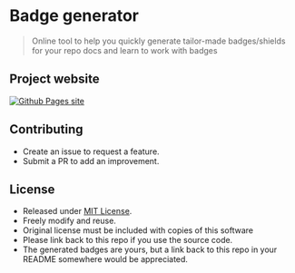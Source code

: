 # Badge generator
> Online tool to help you quickly generate tailor-made badges/shields for your repo docs and learn to work with badges


## Project website

[![Github Pages site](https://img.shields.io/badge/Github_Pages-Badge_Generator-green?style=for-the-badge)](https://michaelcurrin.github.io/badge-generator/)


## Contributing

- Create an issue to request a feature.
- Submit a PR to add an improvement.


## License

- Released under [MIT License](/LICENSE).
- Freely modify and reuse.
- Original license must be included with copies of this software
- Please link back to this repo if you use the source code.
- The generated badges are yours, but a link back to this repo in your README somewhere would be appreciated.
